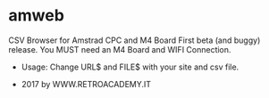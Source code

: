 # amweb
CSV Browser for Amstrad CPC and M4 Board
First beta (and buggy) release.
You MUST need an M4 Board and WIFI Connection.

- Usage: 
Change URL$ and FILE$ with your site and csv file.

- 2017 by WWW.RETROACADEMY.IT
